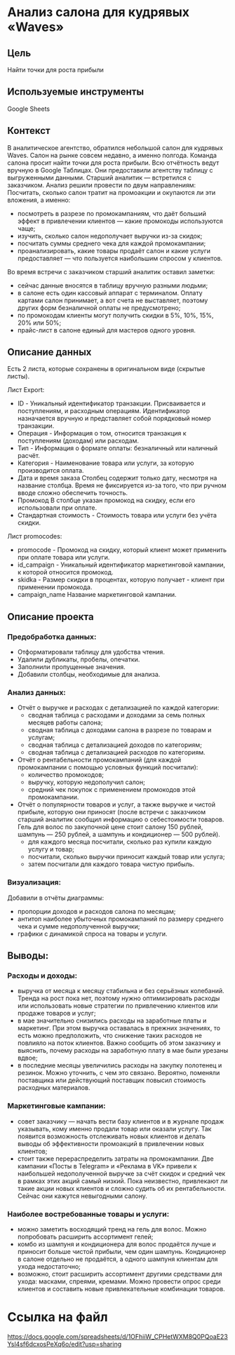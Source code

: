 # Анализ салона для кудрявых «Waves»

## Цель
Найти точки для роста прибыли

## Используемые инструменты
Google Sheets

## Контекст
В аналитическое агентство, обратился небольшой салон для кудрявых Waves. Салон на рынке совсем недавно, а именно полгода. Команда салона просит найти точки для роста прибыли. Всю отчётность ведут вручную в Google Таблицах. Они предоставили агентству таблицу с выгруженными данными. Старший аналитик — встретился с заказчиком. Анализ решили провести по двум направлениям: Посчитать, сколько салон тратит на промоакции и окупаются ли эти вложения, а именно:
- посмотреть в разрезе по промокампаниям, что даёт больший эффект в привлечении клиентов — какие промокоды используются чаще;
- изучить, сколько салон недополучает выручки из-за скидок;
- посчитать суммы среднего чека для каждой промокампании;
- проанализировать, какие товары продаёт салон и какие услуги предоставляет — что пользуется наибольшим спросом у клиентов.

Во время встречи с заказчиком старший аналитик оставил заметки:
- сейчас данные вносятся в таблицу вручную разными людьми;
- в салоне есть один кассовый аппарат с терминалом. Оплату картами салон принимает, а вот счета не выставляет, поэтому других форм безналичной оплаты не предусмотрено;
- по промокодам клиенты могут получить скидки в 5%, 10%, 15%, 20% или 50%;
- прайс-лист в салоне единый для мастеров одного уровня.

## Описание данных
Есть 2 листа, которые сохранены в оригинальном виде (скрытые листы).

Лист Export:
- ID -	Уникальный идентификатор транзакции. Присваивается и поступлениям, и расходным
операциям. Идентификатор назначается вручную и представляет собой порядковый номер транзакции.
- Операция -	Информация о том, относится транзакция к поступлениям (доходам) или расходам.
- Тип	- Информация о формате оплаты: безналичный или наличный расчёт.
- Категория -	Наименование товара или услуги, за которую производится оплата.
- Дата и время заказа	Столбец содержит только дату, несмотря на название столбца. Время не фиксируется
из-за того, что при ручном вводе сложно обеспечить точность.
- Промокод	В столбце указан промокод на скидку, если его использовали при оплате.
- Стандартная стоимость -	Стоимость товара или услуги без учёта скидки.

Лист promocodes:
- promocode -	Промокод на скидку, который клиент
может применить при оплате товара или услуги.
- id_campaign -	Уникальный идентификатор маркетинговой
кампании, к которой относится промокод.
- skidka -	Размер скидки в процентах, которую
получает - клиент при применении промокода.
- campaign_name	Название маркетинговой кампании.

## Описание проекта
### Предобработка данных:
- Отформатировали таблицу для удобства чтения.
- Удалили дубликаты, пробелы, опечатки.
- Заполнили пропущенные значения.
- Добавили столбцы, необходимые для анализа.

### Анализ данных:
- Отчёт о выручке и расходах с детализацией по каждой категории:
  - сводная таблица с расходами и доходами за семь полных месяцев работы салона;
  - сводная таблица с доходами салона в разрезе по товарам и услугам;
  - сводная таблица с детализацией доходов по категориям;
  - сводная таблица с детализацией расходов по категориям.
- Отчёт о рентабельности промокампаний (для каждой промокампании с помощью условных функций посчитали):
  - количество промокодов;
  - выручку, которую недополучил салон;
  - средний чек покупок с применением промокодов этой промокампании.
- Отчёт о популярности товаров и услуг, а также выручке и чистой прибыле, которую они приносят (после встречи с заказчиком старший аналитик сообщил информацию о себестоимости товаров. Гель для волос по закупочной цене стоит салону 150 рублей, шампунь — 250 рублей, а шампунь и кондиционер — 500 рублей).
  - для каждого месяца посчитали, сколько раз купили каждую услугу и товар;
  - посчитали, сколько выручки приносит каждый товар или услуга;
  - затем посчитали для каждого товара чистую прибыль.

### Визуализация:
Добавили в отчёты диаграммы:
- пропорции доходов и расходов салона по месяцам;
- антитоп наиболее убыточных промокампаний по размеру среднего чека и сумме недополученной выручки;
- графики с динамикой спроса на товары и услуги.

## Выводы:
### Расходы и доходы:
- выручка от месяца к месяцу стабильна и без серьёзных колебаний. Тренда на рост пока нет, поэтому нужно оптимизировать расходы или использовать новые стратегии по привлечению клиентов или продаже товаров и услуг;
- в мае значительно снизились расходы на заработные платы и маркетинг. При этом выручка оставалась в прежних значениях, то есть можно предположить, что снижение таких расходов не повлияло на поток клиентов. Важно сообщить об этом заказчику и выяснить, почему расходы на заработную плату в мае были урезаны вдвое;
- в последние месяцы увеличились расходы на закупку полотенец и резинок. Можно уточнить, с чем это связано. Вероятно, поменяли поставщика или действующий поставщик повысил стоимость расходных материалов.

### Маркетинговые кампании:
- совет заказчику — начать вести базу клиентов и в журнале продаж указывать, кому именно продали товар или оказали услугу. Так появится возможность отслеживать новых клиентов и делать выводы об эффективности промоакций в привлечении новых клиентов;
- стоит также перераспределить затраты на промокампании. Две кампании «Посты в Telegram» и «Реклама в VK» привели к наибольшей недополученной выручке за счёт скидок и средний чек в рамках этих акций самый низкий. Пока неизвестно, привлекают ли такие акции новых клиентов и сложно судить об их рентабельности. Сейчас они кажутся невыгодными салону.

### Наиболее востребованные товары и услуги:
- можно заметить восходящий тренд на гель для волос. Можно попробовать расширить ассортимент гелей;
- комбо из шампуня и кондиционера для волос продаётся лучше и приносит больше чистой прибыли, чем один шампунь. Кондиционер в салоне отдельно не продаётся, а одного шампуня клиентам для ухода недостаточно;
- возможно, стоит расширить ассортимент другими средствами для ухода: масками, спреями, кремами. Можно провести опрос среди клиентов и составить новые привлекательные комбинации товаров.

# Ссылка на файл
https://docs.google.com/spreadsheets/d/1OFhiiW_CPHetWXM8Q0PQoaE23Ysl4sf6dcxosPeXq6o/edit?usp=sharing
